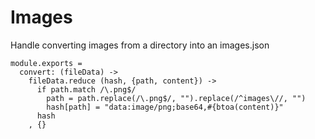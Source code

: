 Images
======

Handle converting images from a directory into an images.json

    module.exports =
      convert: (fileData) ->
        fileData.reduce (hash, {path, content}) ->
          if path.match /\.png$/
            path = path.replace(/\.png$/, "").replace(/^images\//, "")
            hash[path] = "data:image/png;base64,#{btoa(content)}"
          hash
        , {}
